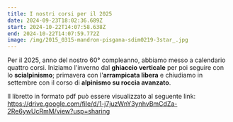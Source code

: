```yaml
---
title: I nostri corsi per il 2025
date: 2024-09-23T18:02:36.689Z
start: 2024-10-22T14:07:58.638Z
end: 2024-10-22T14:07:59.772Z
image: /img/2015_0315-mandron-pisgana-sdim0219-3star_.jpg
---
```

Per il 2025, anno del nostro 60° compleanno, abbiamo messo a calendario quattro corsi. Iniziamo l'inverno dal **ghiaccio verticale** per poi seguire con lo **scialpinismo**; primavera con l'**arrampicata libera** e chiudiamo in settembre con il corso di **alpinismo su roccia avanzato**.

Il libretto in formato pdf può essere visualizzato al seguente link: <https://drive.google.com/file/d/1-j7juzWnY3ynhvBmCdZa-2Re6ywUcRmM/view?usp=sharing>
